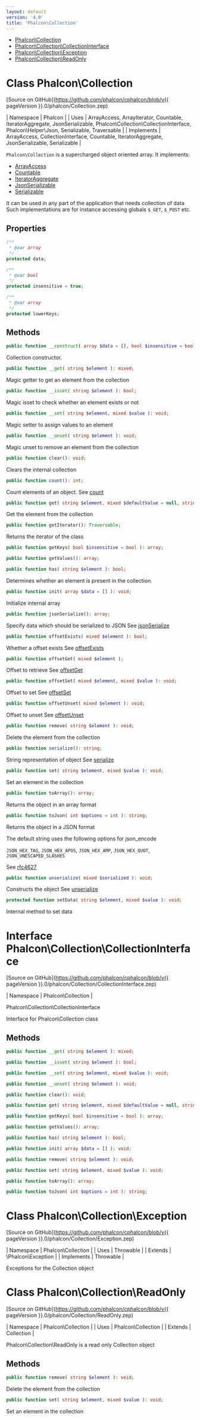 ```yaml
---
layout: default
version: '4.0'
title: 'Phalcon\Collection'
---
```


* [Phalcon\Collection](#collection)
* [Phalcon\Collection\CollectionInterface](#collection-collectioninterface)
* [Phalcon\Collection\Exception](#collection-exception)
* [Phalcon\Collection\ReadOnly](#collection-readonly)

<h1 id="collection">Class Phalcon\Collection</h1>

[Source on GitHub](https://github.com/phalcon/cphalcon/blob/v{{ pageVersion }}.0/phalcon/Collection.zep)

| Namespace  | Phalcon |
| Uses       | ArrayAccess, ArrayIterator, Countable, IteratorAggregate, JsonSerializable, Phalcon\Collection\CollectionInterface, Phalcon\Helper\Json, Serializable, Traversable |
| Implements | ArrayAccess, CollectionInterface, Countable, IteratorAggregate, JsonSerializable, Serializable |

`Phalcon\Collection` is a supercharged object oriented array. It implements:
- [ArrayAccess](https://www.php.net/manual/en/class.arrayaccess.php)
- [Countable](https://www.php.net/manual/en/class.countable.php)
- [IteratorAggregate](https://www.php.net/manual/en/class.iteratoraggregate.php)
- [JsonSerializable](https://www.php.net/manual/en/class.jsonserializable.php)
- [Serializable](https://www.php.net/manual/en/class.serializable.php)

It can be used in any part of the application that needs collection of data
Such implementations are for instance accessing globals `$_GET`, `$_POST`
etc.


## Properties
```php
/**
 * @var array
 */
protected data;

/**
 * @var bool
 */
protected insensitive = true;

/**
 * @var array
 */
protected lowerKeys;

```

## Methods

```php
public function __construct( array $data = [], bool $insensitive = bool );
```
Collection constructor.


```php
public function __get( string $element ): mixed;
```
Magic getter to get an element from the collection


```php
public function __isset( string $element ): bool;
```
Magic isset to check whether an element exists or not


```php
public function __set( string $element, mixed $value ): void;
```
Magic setter to assign values to an element


```php
public function __unset( string $element ): void;
```
Magic unset to remove an element from the collection


```php
public function clear(): void;
```
Clears the internal collection


```php
public function count(): int;
```
Count elements of an object.
See [count](https://php.net/manual/en/countable.count.php)


```php
public function get( string $element, mixed $defaultValue = null, string $cast = null ): mixed;
```
Get the element from the collection


```php
public function getIterator(): Traversable;
```
Returns the iterator of the class


```php
public function getKeys( bool $insensitive = bool ): array;
```



```php
public function getValues(): array;
```



```php
public function has( string $element ): bool;
```
Determines whether an element is present in the collection.


```php
public function init( array $data = [] ): void;
```
Initialize internal array


```php
public function jsonSerialize(): array;
```
Specify data which should be serialized to JSON
See [jsonSerialize](https://php.net/manual/en/jsonserializable.jsonserialize.php)


```php
public function offsetExists( mixed $element ): bool;
```
Whether a offset exists
See [offsetExists](https://php.net/manual/en/arrayaccess.offsetexists.php)


```php
public function offsetGet( mixed $element );
```
Offset to retrieve
See [offsetGet](https://php.net/manual/en/arrayaccess.offsetget.php)


```php
public function offsetSet( mixed $element, mixed $value ): void;
```
Offset to set
See [offsetSet](https://php.net/manual/en/arrayaccess.offsetset.php)


```php
public function offsetUnset( mixed $element ): void;
```
Offset to unset
See [offsetUnset](https://php.net/manual/en/arrayaccess.offsetunset.php)


```php
public function remove( string $element ): void;
```
Delete the element from the collection


```php
public function serialize(): string;
```
String representation of object
See [serialize](https://php.net/manual/en/serializable.serialize.php)


```php
public function set( string $element, mixed $value ): void;
```
Set an element in the collection


```php
public function toArray(): array;
```
Returns the object in an array format


```php
public function toJson( int $options = int ): string;
```
Returns the object in a JSON format

The default string uses the following options for json_encode

`JSON_HEX_TAG`, `JSON_HEX_APOS`, `JSON_HEX_AMP`, `JSON_HEX_QUOT`,
`JSON_UNESCAPED_SLASHES`

See [rfc4627](https://www.ietf.org/rfc/rfc4627.txt)


```php
public function unserialize( mixed $serialized ): void;
```
Constructs the object
See [unserialize](https://php.net/manual/en/serializable.unserialize.php)


```php
protected function setData( string $element, mixed $value ): void;
```
Internal method to set data




<h1 id="collection-collectioninterface">Interface Phalcon\Collection\CollectionInterface</h1>

[Source on GitHub](https://github.com/phalcon/cphalcon/blob/v{{ pageVersion }}.0/phalcon/Collection/CollectionInterface.zep)

| Namespace  | Phalcon\Collection |

Phalcon\Collection\CollectionInterface

Interface for Phalcon\Collection class


## Methods

```php
public function __get( string $element ): mixed;
```



```php
public function __isset( string $element ): bool;
```



```php
public function __set( string $element, mixed $value ): void;
```



```php
public function __unset( string $element ): void;
```



```php
public function clear(): void;
```



```php
public function get( string $element, mixed $defaultValue = null, string $cast = null ): mixed;
```



```php
public function getKeys( bool $insensitive = bool ): array;
```



```php
public function getValues(): array;
```



```php
public function has( string $element ): bool;
```



```php
public function init( array $data = [] ): void;
```



```php
public function remove( string $element ): void;
```



```php
public function set( string $element, mixed $value ): void;
```



```php
public function toArray(): array;
```



```php
public function toJson( int $options = int ): string;
```





<h1 id="collection-exception">Class Phalcon\Collection\Exception</h1>

[Source on GitHub](https://github.com/phalcon/cphalcon/blob/v{{ pageVersion }}.0/phalcon/Collection/Exception.zep)

| Namespace  | Phalcon\Collection |
| Uses       | Throwable |
| Extends    | \Phalcon\Exception |
| Implements | Throwable |

Exceptions for the Collection object



<h1 id="collection-readonly">Class Phalcon\Collection\ReadOnly</h1>

[Source on GitHub](https://github.com/phalcon/cphalcon/blob/v{{ pageVersion }}.0/phalcon/Collection/ReadOnly.zep)

| Namespace  | Phalcon\Collection |
| Uses       | Phalcon\Collection |
| Extends    | Collection |

Phalcon\Collection\ReadOnly is a read only Collection object


## Methods

```php
public function remove( string $element ): void;
```
Delete the element from the collection


```php
public function set( string $element, mixed $value ): void;
```
Set an element in the collection
